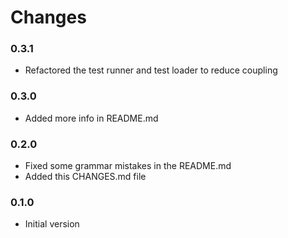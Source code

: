 # Changes

### 0.3.1
 - Refactored the test runner and test loader to reduce coupling

### 0.3.0
 - Added more info in README.md

### 0.2.0
- Fixed some grammar mistakes in the README.md
- Added this CHANGES.md file

### 0.1.0 
- Initial version